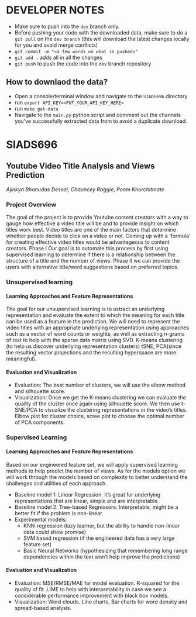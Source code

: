# DEVELOPER NOTES
- Make sure to push into the `dev` branch only.
- Before pushing your code with the downloaded data, make sure to do a `git pull` on the `dev branch` (this will download the latest changes locally for you and avoid merge conflicts)
- `git commit -m "<a few words on what is pushed>"`
- `git add .` adds all in all the changes
- `git push` to push the code into the `dev` branch repository

## How to downlaod the data?
- Open a console/terminal window and navigate to the `SIADS696` directory
- run `export API_KEY=<PUT_YOUR_API_KEY_HERE>`
- run `make get-data`
- Navigate to the `main.py` python script and comment out the channels you've successfully extracted data from to avoid a duplicate download.


# SIADS696
## Youtube Video Title Analysis and Views Prediction
<i>Ajinkya Bhanudas Dessai, Chauncey Raggie, Poom Khorchitmate</i>

### Project Overview
The goal of the project is to provide Youtube content creators with a way to gauge how effective a video title will be and to provide insight on which titles work best. Video titles are one of the main factors that determine whether people decide to click on a video or not. Coming up with a ‘formula’ for creating effective video titles would be advantageous to content creators. Phase I Our goal is to automate this process by first using supervised learning to determine if there is a relationship between the structure of a title and the number of views. Phase II we can provide the users with alternative title/word suggestions based on preferred topics.
### Unsupervised learning
#### Learning Approaches and Feature Representations
The goal for our unsupervised learning is to extract an underlying representation and evaluate the extent to which the meaning for each title can be used as a feature in the prediction. We will need to represent the video titles with an appropriate underlying representation using approaches such as a vector of word counts or weights, as well as extracting n-grams of text to help with the sparse data matrix using SVD.
K-means clustering (to help us discover underlying representation clusters)
tSNE, PCA(since the resulting vector projections and the resulting hyperspace are more meaningful).
#### Evaluation and Visualization
- Evaluation:
 The  best number of clusters, we will use the elbow method and silhouette score. 
- Visualization:
Once we get the K-means clustering we can evaluate the quality of the cluster once again using silhouette score. We then use t-SNE/PCA to visualize the clustering representations in the video’s titles.
Elbow plot for cluster choice, scree plot to choose the optimal number of PCA components.
### Supervised Learning
#### Learning Approaches and Feature Representations
Based on our engineered feature set, we will apply supervised learning methods to help predict the number of views. As for the models option we will work through the models based on complexity to better understand the challenges and utilities of each approach.
- Baseline model 1: Linear Regression. It’s great for underlying representations that are linear, simple and are interpretable.
- Baseline model 2: Tree-based Regressors: Interpretable, might be a better fit if the problem is non-linear.
- Experimental models:
  - KNN-regression (lazy learner, but the ability to handle non-linear data could show promise)
  - SVM based regression (if the engineered data has a very large feature set)
  - Basic Neural Networks (hypothesizing that remembering long range dependencies within the text won’t help improve the predictions)
#### Evaluation and Visualization
- Evaluation:
MSE/RMSE/MAE for model evaluation.
R-squared for the quality of fit.
LIME to help with interpretability in case we see a considerable performance improvement with  black box models.
- Visualization:
Word clouds.
Line charts, Bar charts for word density and spread-based analysis.
